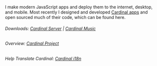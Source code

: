 I make modern JavaScript apps and deploy them to the internet, desktop, and mobile. Most recently I designed and developed [Cardinal apps](http://cardinalapps.xyz) and open sourced much of their code, which can be found here.

###### Downloads: [Cardinal Server](https://github.com/somebeaver/Cardinal-Server) | [Cardinal Music](https://github.com/somebeaver/Cardinal-Music)

###### Overview: [Cardinal Project](https://github.com/somebeaver/Cardinal-Project)

###### Help Translate Cardinal: [Cardinal i18n](https://github.com/somebeaver/Cardinal-i18n) 
